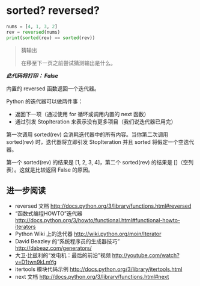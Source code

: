 # sorted? reversed?

```python
nums = [4, 1, 3, 2]
rev = reversed(nums)
print(sorted(rev) == sorted(rev))
```

> 猜输出
>
> 在移至下一页之前尝试猜测输出是什么。

***此代码将打印： False***


内置的 reversed 函数返回一个迭代器。

Python 的迭代器可以做两件事：

- 返回下一项（通过使用 for 循环或调用内置的 next 函数）
- 通过引发 StopIteration 来表示没有更多项目（我们说迭代器已用完）

第一次调用 sorted(rev) 会消耗迭代器中的所有内容。当你第二次调用 sorted(rev) 时，迭代器将立即引发 StopIteration 并且 sorted 将假定一个空迭代器。

第一个 sorted(rev) 的结果是 [1, 2, 3, 4]，第二个 sorted(rev) 的结果是 []（空列表）。这就是比较返回 False 的原因。

## 进一步阅读

- reversed 文档
    http://docs.python.org/3/library/functions.html#reversed
- “函数式编程HOWTO”迭代器
    http://docs.python.org/3/howto/functional.html#functional-howto-iterators
- Python Wiki 上的迭代器
    http://wiki.python.org/moin/Iterator
- David Beazley 的“系统程序员的生成器技巧”
    http://dabeaz.com/generators/
- 大卫·比兹利的“发电机：最后的前沿”视频
    http://youtube.com/watch?v=D1twn9kLmYg
- itertools 模块代码示例
    http://docs.python.org/3/library/itertools.html
- next 文档
    http://docs.python.org/3/library/functions.html#next